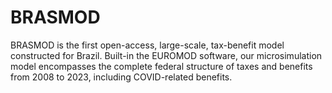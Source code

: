 # BRASMOD
BRASMOD is the first open-access, large-scale, tax-benefit model constructed for Brazil. Built-in the EUROMOD software, our microsimulation model encompasses the complete federal structure of taxes and benefits from 2008 to 2023, including COVID-related benefits. 
